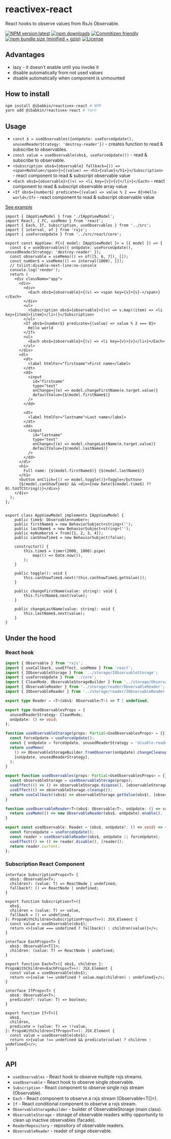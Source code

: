 # reactivex-react
React hooks to observe values from RxJs Observable.

[![NPM version:latest](https://img.shields.io/npm/v/reactivex-react/latest.svg?style=flat-square)](https://www.npmjs.com/package/reactivex-react)
[![npm downloads](https://img.shields.io/npm/dt/reactivex-react.svg?style=flat-square)](https://www.npmjs.com/package/reactivex-react)
[![Commitizen friendly](https://img.shields.io/badge/commitizen-friendly-brightgreen.svg)](http://commitizen.github.io/cz-cli/)
[![npm bundle size (minified + gzip)](https://img.shields.io/bundlephobia/minzip/reactivex-react.svg)](https://www.npmjs.com/package/reactivex-react)
[![License](https://img.shields.io/npm/l/reactivex-react)](https://www.npmjs.com/package/reactivex-react)

## Advantages

- lazy - it doesn't enable until you invoke it
- disable automatically from not used values
- disable automatically when component is unmounted

## How to install

```sh
npm install @ibabkin/reactivex-react # NPM
yarn add @ibabkin/reactivex-react # Yarn
```

## Usage

- `const $ = useObservables({onUpdate: useForceUpdate(), unusedReaderStrategy: 'destroy-reader'})` - creates function to read & subscribe to observables.
- `const value = useObservable(obs$, useForceUpdate())` - read & subscribe to observable.
- `<Subscription obs$={observable} fallback={() => <span>NoValue</span>}>{(value) => <h1>{value}</h1>}</Subscription>` - react component to read & subscript observable value
- `<Each obs$={observable}>{(v) => <li key={v}>{v}</li>}</Each>` - react component to read & subscript observable array value
- `<If obs$={number$} predicate={(value) => value % 2 === 0}>Hello world</If>` - react component to read & subscript observable value

[See example](https://github.com/IgorBabkin/rxjs-react/blob/master/example/AppView.tsx)

```tsx
import { IAppViewModel } from './IAppViewModel';
import React, { FC, useMemo } from 'react';
import { Each, If, Subscription, useObservables } from '../src';
import { interval, of } from 'rxjs';
import { useForceUpdate } from '../src/react/core';

export const AppView: FC<{ model: IAppViewModel }> = ({ model }) => {
  const $ = useObservables({ onUpdate: useForceUpdate(), unusedReaderStrategy: 'destroy-reader' });
  const observable = useMemo(() => of([5, 6, 7]), []);
  const number$ = useMemo(() => interval(1000), []);
  // tslint:disable-next-line:no-console
  console.log('render');
  return (
    <div className="app">
      <div>
        <div>
          <Each obs$={observable}>{(v) => <span key={v}>{v}-</span>}</Each>
        </div>
        <ul>
          <Subscription obs$={observable}>{(v) => v.map((item) => <li key={item}>{item}</li>)}</Subscription>
        </ul>
        <If obs$={number$} predicate={(value) => value % 2 === 0}>
          Hello world
        </If>
        <ul>
          <Each obs$={observable}>{(v) => <li key={v}>{v}</li>}</Each>
        </ul>
      </div>
      <dl>
        <dt>
          <label htmlFor="firstname">First name</label>
        </dt>
        <dd>
          <input
            id="firstname"
            type="text"
            onChange={(e) => model.changeFirstName(e.target.value)}
            defaultValue={$(model.firstName$)}
          />
        </dd>

        <dt>
          <label htmlFor="lastname">Last name</label>
        </dt>
        <dd>
          <input
            id="lastname"
            type="text"
            onChange={(e) => model.changeLastName(e.target.value)}
            defaultValue={$(model.lastName$)}
          />
        </dd>
      </dl>
      <h1>
        Full name: {$(model.firstName$)} {$(model.lastName$)}
      </h1>
      <button onClick={() => model.toggle()}>Toggle</button>
      {$(model.canShowTime$) && <div>{new Date($(model.time$) ?? 0).toUTCString()}</div>}
    </div>
  );
};


export class AppViewModel implements IAppViewModel {
    public time$: Observable<number>;
    public firstName$ = new BehaviorSubject<string>('');
    public lastName$ = new BehaviorSubject<string>('');
    public myNumbers$ = from([1, 2, 3, 4]);
    public canShowTime$ = new BehaviorSubject(false);

    constructor() {
        this.time$ = timer(2000, 1000).pipe(
            map(() => Date.now()),
        );
    }

    public toggle(): void {
        this.canShowTime$.next(!this.canShowTime$.getValue());
    }

    public changeFirstName(value: string): void {
        this.firstName$.next(value);
    }

    public changeLastName(value: string): void {
        this.lastName$.next(value);
    }
}

```

## Under the hood
### React hook

```typescript
import { Observable } from 'rxjs';
import { useCallback, useEffect, useMemo } from 'react';
import { IObservableStorage } from '../storage/IObservableStorage';
import { useForceUpdate } from './core';
import { CleanMode, ObservableStorageBuilder } from '../storage/ObservableStorageBuilder';
import { ObservableReader } from '../storage/reader/ObservableReader';
import { IObservableReader } from '../storage/reader/IObservableReader';

export type Reader = <T>(obs$: Observable<T>) => T | undefined;

export type UseObservablesProps = {
  unusedReaderStrategy: CleanMode;
  onUpdate: () => void;
};

function useObservableStorage(props: Partial<UseObservablesProps> = {}): IObservableStorage {
  const forceUpdate = useForceUpdate();
  const { onUpdate = forceUpdate, unusedReaderStrategy = 'disable-reader' } = props;
  return useMemo(
    () => ObservableStorageBuilder.fromObserver(onUpdate).changeCleanupMode(unusedReaderStrategy).build(),
    [onUpdate, unusedReaderStrategy],
  );
}

export function useObservables(props: Partial<UseObservablesProps> = {}): Reader {
  const observableStorage = useObservableStorage(props);
  useEffect(() => () => observableStorage.dispose(), [observableStorage]);
  useEffect(() => observableStorage.cleanup());
  return useCallback((obs$) => observableStorage.getValue(obs$), [observableStorage]);
}

function useObservableReader<T>(obs$: Observable<T>, onUpdate: () => void): IObservableReader<T> {
  return useMemo(() => new ObservableReader(obs$, onUpdate).enable(), [obs$, onUpdate]);
}

export const useObservable: Reader = (obs$, onUpdate?: () => void) => {
  const forceUpdate = useForceUpdate();
  const reader = useObservableReader(obs$, onUpdate || forceUpdate);
  useEffect(() => () => reader.disable(), [reader]);
  return reader.current;
};
```

### Subscription React Component

```tsx
interface SubscriptionProps<T> {
  obs$: Observable<T>;
  children?: (value: T) => ReactNode | undefined;
  fallback?: () => ReactNode | undefined;
}

export function Subscription<T>({
  obs$,
  children = (value: T) => value,
  fallback = () => undefined,
}: PropsWithChildren<SubscriptionProps<T>>): JSX.Element {
  const value = useObservable(obs$);
  return <>{value === undefined ? fallback() : children(value)}</>;
}

interface EachProps<T> {
  obs$: Observable<T[]>;
  children: (value: T) => ReactNode | undefined;
}

export function Each<T>({ obs$, children }: PropsWithChildren<EachProps<T>>): JSX.Element {
  const value = useObservable(obs$);
  return <>{value !== undefined ? value.map(children) : undefined}</>;
}

interface IfProps<T> {
  obs$: Observable<T>;
  predicate?: (value: T) => boolean;
}

export function If<T>({
  obs$,
  children,
  predicate = (value: T) => !!value,
}: PropsWithChildren<IfProps<T>>): JSX.Element {
  const value = useObservable(obs$);
  return <>{value !== undefined && predicate(value) ? children : undefined}</>;
}
```

## API

- `useObservables` - React hook to observe multiple rxjs streams.
- `useObservable` - React hook to observe single observable.
- `Subscription` - React component to observe single rxjs stream (Observable<T>).
- `Each` - React component to observe a rxjs stream (Observable<T[]>).
- `If` - React conditional component to observe a rxjs stream.
- `ObservableStorageBuilder` - builder of ObservableStorage (main class).
- `ObservableStorage` - storage of observable readers withy opportunity to clean up inactive observables (facade).
- `ReaderRepository` - repository of observable readers.
- `ObservableReader` - reader of singe observable.
